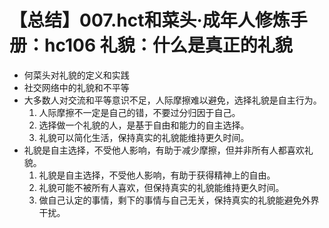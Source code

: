 # 【总结】007.hct和菜头·成年人修炼手册：hc106 礼貌：什么是真正的礼貌

-   何菜头对礼貌的定义和实践
-   社交网络中的礼貌和不平等
-   大多数人对交流和平等意识不足，人际摩擦难以避免，选择礼貌是自主行为。
    1.  人际摩擦不一定是自己的错，不要过分归因于自己。
    2.  选择做一个礼貌的人，是基于自由和能力的自主选择。
    3.  礼貌可以简化生活，保持真实的礼貌能维持更久时间。
-   礼貌是自主选择，不受他人影响，有助于减少摩擦，但并非所有人都喜欢礼貌。
    1.  礼貌是自主选择，不受他人影响，有助于获得精神上的自由。
    2.  礼貌可能不被所有人喜欢，但保持真实的礼貌能维持更久时间。
    3.  做自己认定的事情，剩下的事情与自己无关，保持真实的礼貌能避免外界干扰。